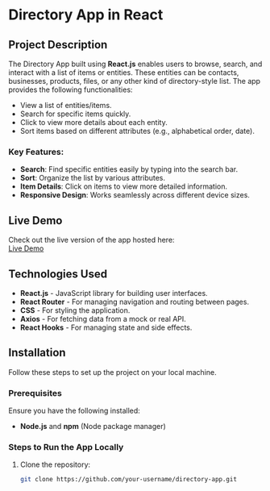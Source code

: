 # Directory App in React

## Project Description

The Directory App built using **React.js** enables users to browse, search, and interact with a list of items or entities. These entities can be contacts, businesses, products, files, or any other kind of directory-style list. The app provides the following functionalities:

- View a list of entities/items.
- Search for specific items quickly.
- Click to view more details about each entity.
- Sort items based on different attributes (e.g., alphabetical order, date).
  
### Key Features:
- **Search**: Find specific entities easily by typing into the search bar.
- **Sort**: Organize the list by various attributes.
- **Item Details**: Click on items to view more detailed information.
- **Responsive Design**: Works seamlessly across different device sizes.

## Live Demo

Check out the live version of the app hosted here:  
[Live Demo](#)

## Technologies Used

- **React.js** - JavaScript library for building user interfaces.
- **React Router** - For managing navigation and routing between pages.
- **CSS** - For styling the application.
- **Axios** - For fetching data from a mock or real API.
- **React Hooks** - For managing state and side effects.

## Installation

Follow these steps to set up the project on your local machine.

### Prerequisites

Ensure you have the following installed:
- **Node.js** and **npm** (Node package manager)

### Steps to Run the App Locally

1. Clone the repository:
   ```bash
   git clone https://github.com/your-username/directory-app.git